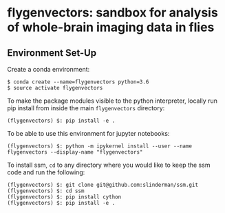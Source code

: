 # flygenvectors: sandbox for analysis of whole-brain imaging data in flies

## Environment Set-Up

Create a conda environment:

```
$ conda create --name=flygenvectors python=3.6
$ source activate flygenvectors
```

To make the package modules visible to the python interpreter, locally run pip 
install from inside the main `flygenvectors` directory:

```
(flygenvectors) $: pip install -e .
```

To be able to use this environment for jupyter notebooks:

```
(flygenvectors) $: python -m ipykernel install --user --name flygenvectors --display-name "flygenvectors"
``` 

To install ssm, `cd` to any directory where you would like to keep the ssm code and run the following:

```
(flygenvectors) $: git clone git@github.com:slinderman/ssm.git
(flygenvectors) $: cd ssm
(flygenvectors) $: pip install cython
(flygenvectors) $: pip install -e .
```